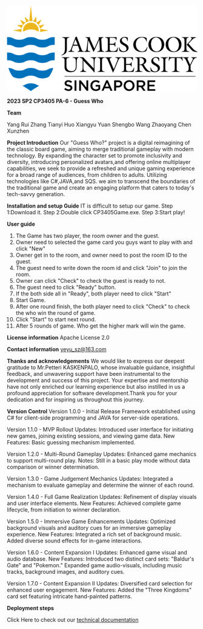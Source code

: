 ![JCU Logo](https://github.com/88RuiYang88/CP3405Game/blob/master/CP3405Game/Pic/1695906719963.jpg)

**2023 SP2 CP3405 PA-6 - Guess Who**


**Team**

Yang Rui
Zhang Tianyi
Huo Xiangyu
Yuan Shengbo
Wang Zhaoyang
Chen Xunzhen




**Project Introduction**
Our "Guess Who?" project is a digital reimagining of the classic board game, aiming to merge traditional gameplay with modern technology.
By expanding the character set to promote inclusivity and diversity, introducing personalized avatars,and offering online multiplayer capabilities, we seek to provide a refreshed and unique gaming experience for a broad range of audiences, from children to adults.       Utilizing technologies like C#,JAVA,and SQS.   we aim to transcend the boundaries of the traditional game and create an engaging platform that caters to today's tech-savvy generation.




**Installation and setup Guide**
IT is difficult to setup our game.
Step 1:Download it.
Step 2:Double click CP3405Game.exe.
Step 3:Start play!




**User guide**
1.  The Game has two player, the room owner and the guest.
2.  Owner need to selected the game card you guys want to play with and click "New"
3.  Owner get in to the room, and owner need to post the room ID to the guest.
4.   The guest need to write down the room id and click "Join" to join the room.
5.   Owner can click "Check" to check the guest is ready to not.
6.   The guest need to click "Ready" button.
7.   If the both side all in "Ready", both player need to click "Start"
8.   Start Game.
9.   After one round finish, the both player need to click "Check" to check the who win the round of game.
10.  Click "Start" to start next round.
11.  After 5 rounds of game.  Who get the higher mark will win the game.




**License information**
Apache License 2.0




**Contact information**
yeyu_sz@163.com




**Thanks and acknowledgements**
We would like to express our deepest gratitude to Mr.Petteri KASKENPALO, whose invaluable guidance, insightful feedback, and unwavering support have been instrumental to the development and success of this project.  Your expertise and mentorship have not only enriched our learning experience but also instilled in us a profound appreciation for software development.Thank you for your dedication and for inspiring us throughout this journey.




**Version Control**
Version 1.0.0 - Initial Release
Framework established using C# for client-side programming and JAVA for server-side operations.

Version 1.1.0 - MVP Rollout
Updates:
Introduced user interface for initiating new games, joining existing sessions, and viewing game data.
New Features:
Basic guessing mechanism implemented.

Version 1.2.0 - Multi-Round Gameplay
Updates:
Enhanced game mechanics to support multi-round play.
Notes:
Still in a basic play mode without data comparison or winner determination.

Version 1.3.0 - Game Judgement Mechanics
Updates:
Integrated a mechanism to evaluate gameplay and determine the winner of each round.

Version 1.4.0 - Full Game Realization
Updates:
Refinement of display visuals and user interface elements.
New Features:
Achieved complete game lifecycle, from initiation to winner declaration.

Version 1.5.0 - Immersive Game Enhancements
Updates:
Optimized background visuals and auditory cues for an immersive gameplay experience.
New Features:
Integrated a rich set of background music.
Added diverse sound effects for in-game interactions.

Version 1.6.0 - Content Expansion I
Updates:
Enhanced game visual and audio database.
New Features:
Introduced two distinct card sets: "Baldur's Gate" and "Pokemon."
Expanded game audio-visuals, including music tracks, background images, and auditory cues.

Version 1.7.0 - Content Expansion II
Updates:
Diversified card selection for enhanced user engagement.
New Features:
Added the "Three Kingdoms" card set featuring intricate hand-painted patterns.


**Deployment steps**

Click Here to check out our 
[technical documentation]()
